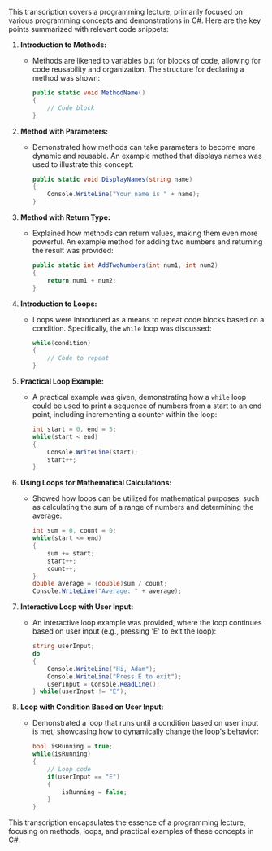 This transcription covers a programming lecture, primarily focused on various programming concepts and demonstrations in C#. Here are the key points summarized with relevant code snippets:

1. **Introduction to Methods:**
   - Methods are likened to variables but for blocks of code, allowing for code reusability and organization. The structure for declaring a method was shown:
     ```csharp
     public static void MethodName()
     {
         // Code block
     }
     ```

2. **Method with Parameters:**
   - Demonstrated how methods can take parameters to become more dynamic and reusable. An example method that displays names was used to illustrate this concept:
     ```csharp
     public static void DisplayNames(string name)
     {
         Console.WriteLine("Your name is " + name);
     }
     ```

3. **Method with Return Type:**
   - Explained how methods can return values, making them even more powerful. An example method for adding two numbers and returning the result was provided:
     ```csharp
     public static int AddTwoNumbers(int num1, int num2)
     {
         return num1 + num2;
     }
     ```

4. **Introduction to Loops:**
   - Loops were introduced as a means to repeat code blocks based on a condition. Specifically, the `while` loop was discussed:
     ```csharp
     while(condition)
     {
         // Code to repeat
     }
     ```

5. **Practical Loop Example:**
   - A practical example was given, demonstrating how a `while` loop could be used to print a sequence of numbers from a start to an end point, including incrementing a counter within the loop:
     ```csharp
     int start = 0, end = 5;
     while(start < end)
     {
         Console.WriteLine(start);
         start++;
     }
     ```

6. **Using Loops for Mathematical Calculations:**
   - Showed how loops can be utilized for mathematical purposes, such as calculating the sum of a range of numbers and determining the average:
     ```csharp
     int sum = 0, count = 0;
     while(start <= end)
     {
         sum += start;
         start++;
         count++;
     }
     double average = (double)sum / count;
     Console.WriteLine("Average: " + average);
     ```

7. **Interactive Loop with User Input:**
   - An interactive loop example was provided, where the loop continues based on user input (e.g., pressing 'E' to exit the loop):
     ```csharp
     string userInput;
     do
     {
         Console.WriteLine("Hi, Adam");
         Console.WriteLine("Press E to exit");
         userInput = Console.ReadLine();
     } while(userInput != "E");
     ```

8. **Loop with Condition Based on User Input:**
   - Demonstrated a loop that runs until a condition based on user input is met, showcasing how to dynamically change the loop's behavior:
     ```csharp
     bool isRunning = true;
     while(isRunning)
     {
         // Loop code
         if(userInput == "E")
         {
             isRunning = false;
         }
     }
     ```

This transcription encapsulates the essence of a programming lecture, focusing on methods, loops, and practical examples of these concepts in C#.
